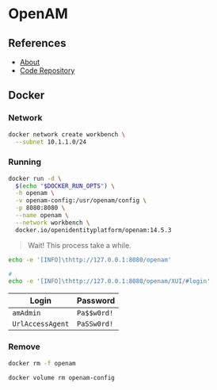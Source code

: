 # OpenAM

<!--
https://www.cnblogs.com/taosiyu/p/12098088.html
https://github.com/timhberry/openam-flask-decorator/blob/master/routes.py
-->

<!--
import openam

am = openam.Openam(openam_url="https://xyz.tld/sso/oauth2/authorize")
am.authenticate(username="username", password="password")
am.logout()
-->

## References

- [About](https://www.openidentityplatform.org/openam)
- [Code Repository](https://github.com/OpenIdentityPlatform/OpenAM)

## Docker

### Network

```sh
docker network create workbench \
  --subnet 10.1.1.0/24
```

### Running

```sh
docker run -d \
  $(echo "$DOCKER_RUN_OPTS") \
  -h openam \
  -v openam-config:/usr/openam/config \
  -p 8080:8080 \
  --name openam \
  --network workbench \
  docker.io/openidentityplatform/openam:14.5.3
```

> Wait! This process take a while.

```sh
echo -e '[INFO]\thttp://127.0.0.1:8080/openam'

#
echo -e '[INFO]\thttp://127.0.0.1:8080/openam/XUI/#login'
```

| Login            | Password    |
| ---------------- | ----------- |
| `amAdmin`        | `Pa$$w0rd!` |
| `UrlAccessAgent` | `PaSSw0rd!` |

### Remove

```sh
docker rm -f openam

docker volume rm openam-config
```

